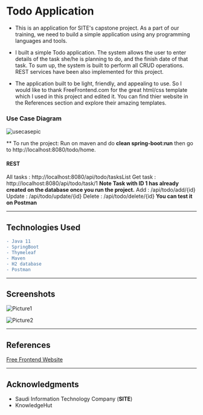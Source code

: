 # Todo Application

- This is an application for SITE's capstone project. As a part of our training, we need to build a simple application using any programming languages and tools.

- I built a simple Todo application. The system allows the user to enter details of the task she/he is planning to do, and the finish date of that task. To sum up, the system is built to perform all CRUD operations. REST services have been also implemented for this project.


- The application built to be light, friendly, and appealing to use.
So I would like to thank FreeFrontend.com for the great html/css template which I used in this project and edited it. You can find thier website in the References section and explore their amazing templates.

### Use Case Diagram 
![usecasepic](https://user-images.githubusercontent.com/61372625/83962760-baca1780-a8a8-11ea-8966-f9600d5ef330.png)

** To run the project:
Run on maven and do **clean spring-boot:run** then go to http://localhost:8080/todo/home.

#### REST
All tasks : http://localhost:8080/api/todo/tasksList
Get task : http://localhost:8080/api/todo/task/1
**Note Task with ID 1 has already created on the database once you run the project.**
Add : /api/todo/add/{id}
Update : /api/todo/update/{id}
Delete : /api/todo/delete/{id}
**You can test it on Postman**

---

## Technologies Used

```diff
- Java 11
- SpringBoot
- Thymeleaf
- Maven
- H2 database
- Postman
```
---

## Screenshots

![Picture1](https://user-images.githubusercontent.com/61372625/83655006-88799b00-a5c6-11ea-818b-85ac860d5c44.png)

![Picture2](https://user-images.githubusercontent.com/61372625/83655394-0b025a80-a5c7-11ea-998e-8320055395b0.png)

---

## References 

[Free Frontend Website](https://freefrontend.com/css-forms/)

---

## Acknowledgments

- Saudi Information Technology Company (**SITE**)
- KnowledgeHut
